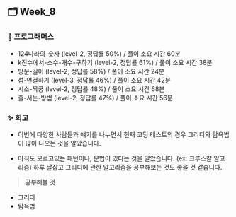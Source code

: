 ## 🗂️ Week_8

### 👾 프로그래머스

- 124나라의-숫자  (level-2, 정답룔 50%) / 풀이 소요 시간 60분
- k진수에서-소수-개수-구하기  (level-2, 정답룔 61%) / 풀이 소요 시간 38분
- 방문-길이  (level-2, 정답룔 58%) / 풀이 소요 시간 24분
- 섬-연결하기  (level-3, 정답룔 46%) / 풀이 소요 시간 42분
- 시소-짝궁  (level-2, 정답룔 48%) / 풀이 소요 시간 68분
- 줄-서는-방법  (level-2, 정답룔 47%) / 풀이 소요 시간 56분

### ✨ 회고

- 이번에 다양한 사람들과 얘기를 나누면서 현재 코딩 테스트의 경우 그리디와 탐욕법이 많이 나오는 것을 알았습니다.

- 아직도 모르고있는 패턴이나, 문법이 있다는 것을 알았습니다. (ex: 크루스칼 알고리즘) 하루 날잡고 그리디에 관한 알고리즘을 공부해보는 것도 좋을 것 같습니다.

> **공부해볼 것**

- 그리디
- 탐욕법